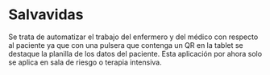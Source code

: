 # Salvavidas
Se trata de automatizar el trabajo del enfermero y del médico con respecto al paciente ya que con una pulsera que contenga un QR en la tablet se destaque la planilla de los datos del paciente. Esta aplicación por ahora solo se aplica en sala de riesgo o terapia intensiva.
